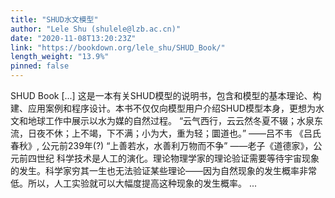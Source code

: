```yaml
---
title: "SHUD水文模型"
author: "Lele Shu (shulele@lzb.ac.cn)"
date: "2020-11-08T13:20:23Z"
link: "https://bookdown.org/lele_shu/SHUD_Book/"
length_weight: "13.9%"
pinned: false
---
```


SHUD Book [...] 这是一本有关SHUD模型的说明书，包含和模型的基本理论、构建、应用案例和程序设计。本书不仅仅向模型用户介绍SHUD模型本身，更想为水文和地球工作中展示以水为媒的自然过程。 “云气西行，云云然冬夏不辍；水泉东流，日夜不休；上不竭，下不满；小为大，重为轻；圜道也。” ——吕不韦 《吕氏春秋》, 公元前239年(?) “上善若水，水善利万物而不争” ——老子《道德家》，公元前四世纪 科学技术是人工的演化。理论物理学家的理论验证需要等待宇宙现象的发生。科学家穷其一生也无法验证某些理论——因为自然现象的发生概率非常低。所以，人工实验就可以大幅度提高这种现象的发生概率。 ...
